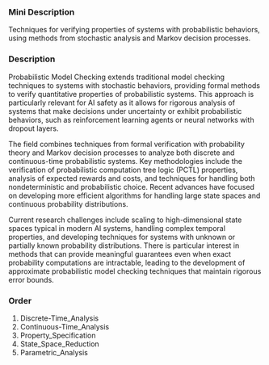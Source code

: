 ### Mini Description

Techniques for verifying properties of systems with probabilistic behaviors, using methods from stochastic analysis and Markov decision processes.

### Description

Probabilistic Model Checking extends traditional model checking techniques to systems with stochastic behaviors, providing formal methods to verify quantitative properties of probabilistic systems. This approach is particularly relevant for AI safety as it allows for rigorous analysis of systems that make decisions under uncertainty or exhibit probabilistic behaviors, such as reinforcement learning agents or neural networks with dropout layers.

The field combines techniques from formal verification with probability theory and Markov decision processes to analyze both discrete and continuous-time probabilistic systems. Key methodologies include the verification of probabilistic computation tree logic (PCTL) properties, analysis of expected rewards and costs, and techniques for handling both nondeterministic and probabilistic choice. Recent advances have focused on developing more efficient algorithms for handling large state spaces and continuous probability distributions.

Current research challenges include scaling to high-dimensional state spaces typical in modern AI systems, handling complex temporal properties, and developing techniques for systems with unknown or partially known probability distributions. There is particular interest in methods that can provide meaningful guarantees even when exact probability computations are intractable, leading to the development of approximate probabilistic model checking techniques that maintain rigorous error bounds.

### Order

1. Discrete-Time_Analysis
2. Continuous-Time_Analysis
3. Property_Specification
4. State_Space_Reduction
5. Parametric_Analysis
